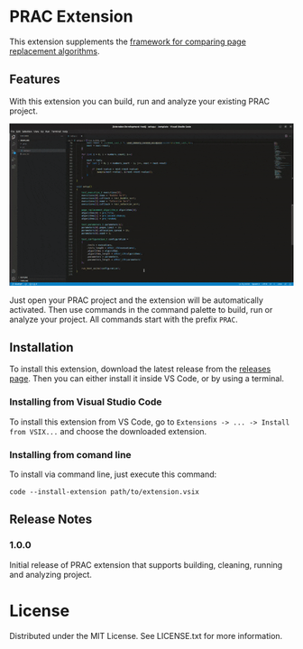 # PRAC Extension

This extension supplements the [framework for comparing page replacement algorithms](https://github.com/vbieleny/page-algorithm-comparison).

## Features

With this extension you can build, run and analyze your existing PRAC project.

![Analyze showcase](images/analyze_showcase.gif)

Just open your PRAC project and the extension will be automatically activated. Then use commands in the command palette to build, run or analyze your project. All commands start with the prefix `PRAC`.

## Installation

To install this extension, download the latest release from the [releases page](https://github.com/vbieleny/prac-extension/releases). Then you can either install it inside VS Code, or by using a terminal.

### Installing from Visual Studio Code

To install this extension from VS Code, go to `Extensions -> ... -> Install from VSIX...` and choose the downloaded extension.

### Installing from comand line

To install via command line, just execute this command:

```shell
code --install-extension path/to/extension.vsix
```

## Release Notes


### 1.0.0

Initial release of PRAC extension that supports building, cleaning, running and analyzing project.

# License
Distributed under the MIT License. See LICENSE.txt for more information.
